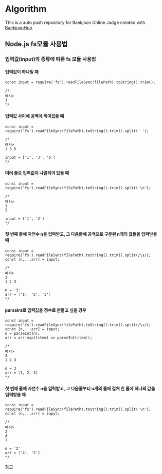 # Algorithm

This is a auto push repository for Baekjoon Online Judge created with [BaekjoonHub](https://github.com/BaekjoonHub/BaekjoonHub).

## Node.js fs모듈 사용법

### 입력값(input)의 종류에 따른 fs 모듈 사용법

#### 입력값이 하나일 때

```JS
const input = require('fs').readFileSync(filePath).toString().trim();

/*
예시>
3
*/
```

#### 입력값 사이에 공백에 끼여있을 때

```JS
const input = require('fs').readFileSync(filePath).toString().trim().split(' ');

/*
예시>
1 3 5

input = ['1', '3', '5']
*/
```

#### 여러 줄로 입력값이 나열되어 있을 때

```JS
const input = require('fs').readFileSync(filePath).toString().trim().split('\n');

/*
예시>
1
2

input = ['1', '2']
*/
```

#### 첫 번째 줄에 자연수 n을 입력받고, 그 다음줄에 공백으로 구분된 n개의 값들을 입력받을 때

```JS
const input = require('fs').readFileSync(filePath).toString().trim().split(/\s/);
const [n,...arr] = input;

/*
예시>
3
1 2 3

n = '3'
arr = ['1', '2', '3']
*/
```

#### parseInt로 입력값을 정수로 만들고 싶을 경우

```JS
const input = require('fs').readFileSync(filePath).toString().trim().split(/\s/);
const [n,...arr] = input;
n = parseInt(n);
arr = arr.map((item) => parseInt(item));

/*
예시>
3
1 2 3

n = 3
arr = [1, 2, 3]
*/
```

#### 첫 번째 줄에 자연수 n을 입력받고, 그 다음줄부터 n개의 줄에 걸쳐 한 줄에 하나의 값을 입력받을 때

```JS
const input = require('fs').readFileSync(filePath).toString().trim().split('\n');
const [n,...arr] = input;

/*
예시>
2
4
1

n = '2'
arr = ['4', '1']
*/
```

[참고](https://valueengine.tistory.com/2)
